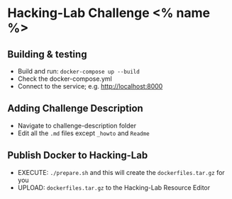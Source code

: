 # Hacking-Lab Challenge <% name %>

## Building & testing
- Build and run: `docker-compose up --build`
- Check the docker-compose.yml 
- Connect to the service; e.g. [http://localhost:8000](http://localhost:8000)

## Adding Challenge Description
- Navigate to challenge-description folder
- Edit all the `.md` files except `_howto` and `Readme` 

## Publish Docker to Hacking-Lab
- EXECUTE: `./prepare.sh` and this will create the `dockerfiles.tar.gz` for you
- UPLOAD: `dockerfiles.tar.gz` to the Hacking-Lab Resource Editor


